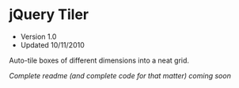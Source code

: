 # jQuery Tiler

 - Version 1.0
 - Updated 10/11/2010

Auto-tile boxes of different dimensions into a neat grid.

_Complete readme (and complete code for that matter) coming soon_


